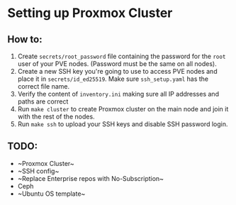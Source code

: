 # Setting up Proxmox Cluster

## How to:
1. Create `secrets/root_password` file containing the password for the `root`
user of your PVE nodes. (Password must be the same on all nodes).
2. Create a new SSH key you're going to use to access PVE nodes and place it in
`secrets/id_ed25519`. Make sure `ssh_setup.yaml` has the correct file name.
3. Verify the content of `inventory.ini` making sure all IP addresses and paths
are correct
4. Run `make cluster` to create Proxmox cluster on the main node and join it
with the rest of the nodes.
5. Run `make ssh` to upload your SSH keys and disable SSH password login.

## TODO:
- ~Proxmox Cluster~
- ~SSH config~
- ~Replace Enterprise repos with No-Subscription~
- Ceph
- ~Ubuntu OS template~


